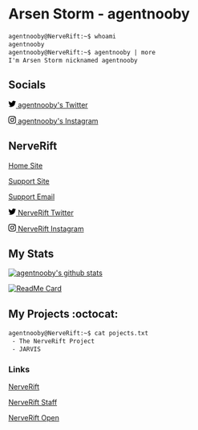 # Arsen Storm - agentnooby

```console
agentnooby@NerveRift:~$ whoami
agentnooby
agentnooby@NerveRift:~$ agentnooby | more
I'm Arsen Storm nicknamed agentnooby
```

## Socials
<img src="./content/twitter.svg" width="15" height="15">[ agentnooby's Twitter](https://twitter.com/agentnooby)

<img src="./content/instagram.svg" width="15" height="15">[ agentnooby's Instagram](https://instagram.com/agentnooby)

## NerveRift
[Home Site](https://nerverift.com)

[Support Site](https://support.nerverift.com)

[Support Email](mailto:support@nerverift.com)

<img src="./content/twitter.svg" width="15" height="15">[ NerveRift Twitter](https://twitter.com/nerverift)

<img src="./content/instagram.svg" width="15" height="15">[ NerveRift Instagram](https://instagram.com/nerverift)

## My Stats
<a href="https://github.com/agentnooby" target="_blank">
  <img src="https://github-readme-stats.vercel.app/api?username=agentnooby&count_private=true&show_icons=true&hide_border=true&hide_title=true&theme=tokyonight" alt="agentnooby's github stats" />
</a>

[![ReadMe Card](https://github-readme-stats.vercel.app/api/pin/?username=agentnooby&repo=badwindows&hide_border=true&theme=tokyonight)](https://github.com/agentnooby/agentnooby)

## My Projects :octocat:

```console
agentnooby@NerveRift:~$ cat pojects.txt
 - The NerveRift Project
 - JARVIS
```

### Links

[NerveRift](https://github.com/NerveRift)

[NerveRift Staff](https://github.com/NerveRiftStaff)

[NerveRift Open](https://github.com/NerveRiftOpen)
